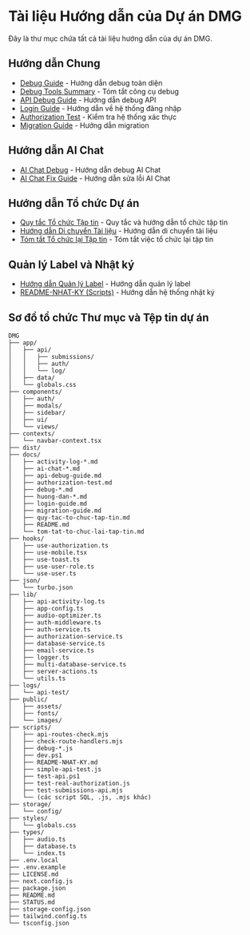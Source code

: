 # Tài liệu Hướng dẫn của Dự án DMG

Đây là thư mục chứa tất cả tài liệu hướng dẫn của dự án DMG.

## Hướng dẫn Chung

- [Debug Guide](./debug-guide.md) - Hướng dẫn debug toàn diện
- [Debug Tools Summary](./debug-tools-summary.md) - Tóm tắt công cụ debug
- [API Debug Guide](./api-debug-guide.md) - Hướng dẫn debug API
- [Login Guide](./login-guide.md) - Hướng dẫn về hệ thống đăng nhập
- [Authorization Test](./authorization-test.md) - Kiểm tra hệ thống xác thực
- [Migration Guide](./migration-guide.md) - Hướng dẫn migration

## Hướng dẫn AI Chat

- [AI Chat Debug](./ai-chat-debug.md) - Hướng dẫn debug AI Chat
- [AI Chat Fix Guide](./ai-chat-fix-guide.md) - Hướng dẫn sửa lỗi AI Chat

## Hướng dẫn Tổ chức Dự án

- [Quy tắc Tổ chức Tập tin](./quy-tac-to-chuc-tap-tin.md) - Quy tắc và hướng dẫn tổ chức tập tin
- [Hướng dẫn Di chuyển Tài liệu](./huong-dan-di-chuyen-tai-lieu.md) - Hướng dẫn di chuyển tài liệu
- [Tóm tắt Tổ chức lại Tập tin](./tom-tat-to-chuc-lai-tap-tin.md) - Tóm tắt việc tổ chức lại tập tin

## Quản lý Label và Nhật ký

- [Hướng dẫn Quản lý Label](./huong-dan-quan-ly-label.md) - Hướng dẫn quản lý label
- [README-NHAT-KY (Scripts)](../scripts/README-NHAT-KY.md) - Hướng dẫn hệ thống nhật ký

## Sơ đồ tổ chức Thư mục và Tệp tin dự án

```
DMG
├── app/
│   ├── api/
│   │   ├── submissions/
│   │   ├── auth/
│   │   └── log/
│   ├── data/
│   └── globals.css
├── components/
│   ├── auth/
│   ├── modals/
│   ├── sidebar/
│   ├── ui/
│   └── views/
├── contexts/
│   └── navbar-context.tsx
├── dist/
├── docs/
│   ├── activity-log-*.md
│   ├── ai-chat-*.md
│   ├── api-debug-guide.md
│   ├── authorization-test.md
│   ├── debug-*.md
│   ├── huong-dan-*.md
│   ├── login-guide.md
│   ├── migration-guide.md
│   ├── quy-tac-to-chuc-tap-tin.md
│   ├── README.md
│   └── tom-tat-to-chuc-lai-tap-tin.md
├── hooks/
│   ├── use-authorization.ts
│   ├── use-mobile.tsx
│   ├── use-toast.ts
│   ├── use-user-role.ts
│   └── use-user.ts
├── json/
│   └── turbo.json
├── lib/
│   ├── api-activity-log.ts
│   ├── app-config.ts
│   ├── audio-optimizer.ts
│   ├── auth-middleware.ts
│   ├── auth-service.ts
│   ├── authorization-service.ts
│   ├── database-service.ts
│   ├── email-service.ts
│   ├── logger.ts
│   ├── multi-database-service.ts
│   ├── server-actions.ts
│   └── utils.ts
├── logs/
│   └── api-test/
├── public/
│   ├── assets/
│   ├── fonts/
│   └── images/
├── scripts/
│   ├── api-routes-check.mjs
│   ├── check-route-handlers.mjs
│   ├── debug-*.js
│   ├── dev.ps1
│   ├── README-NHAT-KY.md
│   ├── simple-api-test.js
│   ├── test-api.ps1
│   ├── test-real-authorization.js
│   ├── test-submissions-api.mjs
│   └── (các script SQL, .js, .mjs khác)
├── storage/
│   └── config/
├── styles/
│   └── globals.css
├── types/
│   ├── audio.ts
│   ├── database.ts
│   └── index.ts
├── .env.local
├── .env.example
├── LICENSE.md
├── next.config.js
├── package.json
├── README.md
├── STATUS.md
├── storage-config.json
├── tailwind.config.ts
└── tsconfig.json
```
